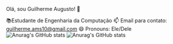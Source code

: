 Olá, sou Guilherme Augusto! 👋

📚Estudante de Engenharia da Computação
📫 Email para contato: guilherme.ams10@gmail.com
😄 Pronouns: Ele/Dele
![Anurag's GitHub stats](https://github-readme-stats.vercel.app/api?username=Guiggs67&show_icons=true&theme=radical)
![Anurag's GitHub stats](https://github-readme-stats.vercel.app/api?username=anuraghazra&show=reviews,discussions_started,discussions_answered&theme=radical)
